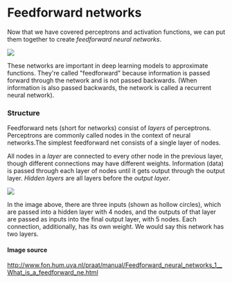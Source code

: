 
# Feedforward networks
Now that we have covered perceptrons and activation functions, we can put them together to create _feedforward neural networks_.

![](https://cs.stanford.edu/people/eroberts/courses/soco/projects/neural-networks/Architecture/images/feedforward.jpg)

These networks are important in deep learning models to approximate functions. They're called "feedforward" because information is passed forward through the network and is not passed backwards. (When information is also passed backwards, the network is called a recurrent neural network).

### Structure
Feedforward nets (short for networks) consist of _layers_ of perceptrons. Perceptrons are commonly called nodes in the context of neural networks.The simplest feedforward net consists of a single layer of nodes.

 All nodes in a _layer_ are connected to every other node in the previous layer, though different connections may have different weights. Information (data) is passed through each layer of nodes until it gets output through the output layer. _Hidden layers_ are all layers before the _output layer_. 
 
 ![](http://www.fon.hum.uva.nl/praat/manual/Feedforward_neural_networks_1__What_is_a_feedforward_ne_1.png)
 
 In the image above, there are three inputs (shown as hollow circles), which are passed into a hidden layer with 4 nodes, and the outputs of that layer are passed as inputs into the final output layer, with 5 nodes. Each connection, additionally, has its own weight. We would say this network has two layers.
 
#### Image source
http://www.fon.hum.uva.nl/praat/manual/Feedforward_neural_networks_1__What_is_a_feedforward_ne.html
